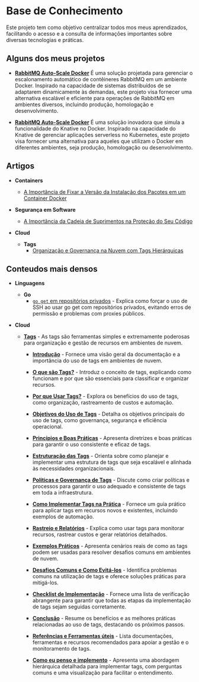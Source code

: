 # Base de Conhecimento

Este projeto tem como objetivo centralizar todos mos meus aprendizados, facilitando o acesso e a consulta de informações importantes sobre diversas tecnologias e práticas.

## Alguns dos meus projetos

- [**RabbitMQ Auto-Scale Docker**](https://github.com/caiomarcatti12/rabbitmq-auto-scale-docker)
  É uma solução projetada para gerenciar o escalonamento automático de contêineres RabbitMQ em um ambiente Docker. Inspirado na capacidade de sistemas distribuídos de se adaptarem dinamicamente às demandas, este projeto visa fornecer uma alternativa escalável e eficiente para operações de RabbitMQ em ambientes diversos, incluindo produção, homologação e desenvolvimento.

- [**RabbitMQ Auto-Scale Docker**](https://github.com/caiomarcatti12/api-gateway-auto-scale-docker)
  É uma solução inovadora que simula a funcionalidade do Knative no Docker. Inspirado na capacidade do Knative de gerenciar aplicações serverless no Kubernetes, este projeto visa fornecer uma alternativa para aqueles que utilizam o Docker em diferentes ambientes, seja produção, homologação ou desenvolvimento.

## Artigos

- **Containers**
    - [A Importância de Fixar a Versão da Instalação dos Pacotes em um Container Docker](../../whitepapers/container/fix-version/fix-version.md)

- **Segurança em Software**
    - [A Importância da Cadeia de Suprimentos na Proteção do Seu Código](../../whitepapers/security/intro-supply-chain/intro-supply-chain.md)

- **Cloud**
    - **Tags**
        - [Organização e Governança na Nuvem com Tags Hierárquicas](tags/articles/1-cloud-organization-and-governance-with-hierarchical-tags.md)


## Conteudos mais densos

- **Linguagens**
    - **Go**
        - [`go get` em repositórios privados](../../whitepapers/languages/go/go-get-private-repo.md) - Explica como forçar o uso de SSH ao usar go get com repositórios privados, evitando erros de permissão e problemas com proxies públicos.

- **Cloud**
    - [**Tags**](tags/readme.md) - As tags são ferramentas simples e extremamente poderosas para organização e gestão de recursos em ambientes de nuvem.
        - [**Introdução**](tags/readme.md) - Fornece uma visão geral da documentação e a importância do uso de tags em ambientes de nuvem.

        - [**O que são Tags?**](tags/2-what-are-tags.md) - Introduz o conceito de tags, explicando como funcionam e por que são essenciais para classificar e organizar recursos.

        - [**Por que Usar Tags?**](tags/3-why-use-tags.md) - Explora os benefícios do uso de tags, como organização, rastreamento de custos e automação.

        - [**Objetivos do Uso de Tags**](tags/4-purposes-of-using-tags.md) - Detalha os objetivos principais do uso de tags, como governança, segurança e eficiência operacional.

        - [**Princípios e Boas Práticas**](tags/5-principles-and-good-pratices.md) - Apresenta diretrizes e boas práticas para garantir o uso consistente e eficaz de tags.

        - [**Estruturação das Tags**](tags/6-tag-structuring.md) - Orienta sobre como planejar e implementar uma estrutura de tags que seja escalável e alinhada às necessidades organizacionais.

        - [**Políticas e Governança de Tags**](tags/7-tag-policies-and-governance.md) - Discute como criar políticas e processos para garantir o uso adequado e consistente de tags em toda a infraestrutura.

        - [**Como Implementar Tags na Prática**](tags/8-how-to-implement-tags-in-pratice.md) - Fornece um guia prático para aplicar tags em recursos novos e existentes, incluindo exemplos de automação.

        - [**Rastreio e Relatórios**](tags/9-tracking-and-reporting.md) - Explica como usar tags para monitorar recursos, rastrear custos e gerar relatórios detalhados.

        - [**Exemplos Práticos**](tags/10-pratical-examples.md) - Apresenta cenários reais de como as tags podem ser usadas para resolver desafios comuns em ambientes de nuvem.

        - [**Desafios Comuns e Como Evitá-los**](tags/11-common-challenges-and-how-to-avoid-them.md) - Identifica problemas comuns na utilização de tags e oferece soluções práticas para mitigá-los.

        - [**Checklist de Implementação**](tags/12-implementation-check-list.md) - Fornece uma lista de verificação abrangente para garantir que todas as etapas da implementação de tags sejam seguidas corretamente.

        - [**Conclusão**](tags/13-conclusion.md) - Resume os benefícios e as melhores práticas relacionadas ao uso de tags, destacando os próximos passos.

        - [**Referências e Ferramentas úteis**](tags/14-references.md) - Lista documentações, ferramentas e recursos recomendados para apoiar a gestão e o monitoramento de tags.

        - [**Como eu penso e implemento**](tags/15-extra.md) - Apresenta uma abordagem hierárquica detalhada para implementar tags, com perguntas comuns e uma visualização para facilitar o entendimento.

